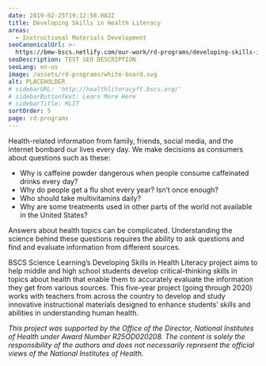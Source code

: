 ```yaml
---
date: 2019-02-25T19:12:58.082Z
title: Developing Skills in Health Literacy
areas:
  - Instructional Materials Development
seoCanonicalUrl: >-
  https://bmw-bscs.netlify.com/our-work/rd-programs/developing-skills-in-health-literacy
seoDescription: TEST SEO DESCRIPTION
seoLang: en-us
image: /assets/rd-programs/white-board.svg
alt: PLACEHOLDER
# sidebarURL: 'http://healthliteracyft.bscs.org/'
# sidebarButtonText: Learn More Here
# sidebarTitle: HLIT
sortOrder: 5
page: rd-programs
---
```

Health-related information from family, friends, social media, and the internet bombard our lives every day. We make decisions as consumers about questions such as these:

* Why is caffeine powder dangerous when people consume caffeinated drinks every day?
* Why do people get a flu shot every year? Isn’t once enough?
* Who should take multivitamins daily?
* Why are some treatments used in other parts of the world not available in the United States?

Answers about health topics can be complicated. Understanding the science behind these questions requires the ability to ask questions and find and evaluate information from different sources.

BSCS Science Learning’s Developing Skills in Health Literacy project aims to help middle and high school students develop critical-thinking skills in topics about health that enable them to accurately evaluate the information they get from various sources. This five-year project (going through 2020) works with teachers from across the country to develop and study innovative instructional materials designed to enhance students’ skills and abilities in understanding human health.

_This project was supported by the Office of the Director, National Institutes of Health under Award Number_ _R25OD020208. The content is solely the responsibility of the authors and does not necessarily represent the official views of the National Institutes of Health._
